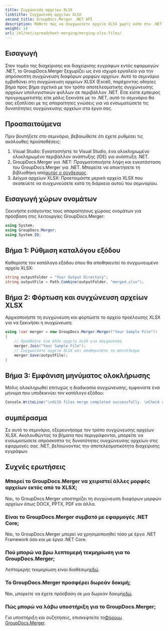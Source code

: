 ```yaml
---
title: Συγχώνευση αρχείων XLSX
linktitle: Συγχώνευση αρχείων XLSX
second_title: GroupDocs.Merger .NET API
description: Μάθετε πώς να συγχωνεύετε αρχεία XLSX χωρίς κόπο στο .NET χρησιμοποιώντας το GroupDocs.Merger. Ακολουθήστε αυτό το βήμα προς βήμα σεμινάριο για απρόσκοπτη διαχείριση εγγράφων.
weight: 14
url: /el/net/spreadsheet-merging/merging-xlsx-files/
---
```

## Εισαγωγή
Στον τομέα της διαχείρισης και διαχείρισης εγγράφων εντός εφαρμογών .NET, το GroupDocs.Merger ξεχωρίζει ως ένα ισχυρό εργαλείο για την απρόσκοπτη συγχώνευση διαφόρων μορφών αρχείων. Αυτό το σεμινάριο εμβαθύνει στη συγχώνευση αρχείων XLSX (Excel), παρέχοντας οδηγίες βήμα προς βήμα σχετικά με τον τρόπο αποτελεσματικής συγχώνευσης αρχείων υπολογιστικών φύλλων σε περιβάλλον .NET. Είτε είστε έμπειρος προγραμματιστής είτε μόλις ξεκινάτε με το .NET, αυτό το σεμινάριο θα σας εξοπλίσει με τις απαραίτητες γνώσεις για να ενσωματώσετε τις δυνατότητες συγχώνευσης αρχείων στα έργα σας.
## Προαπαιτούμενα
Πριν βουτήξετε στο σεμινάριο, βεβαιωθείτε ότι έχετε ρυθμίσει τις ακόλουθες προϋποθέσεις:
1. Visual Studio: Εγκαταστήστε το Visual Studio, ένα ολοκληρωμένο ολοκληρωμένο περιβάλλον ανάπτυξης (IDE) για ανάπτυξη .NET.
2. GroupDocs.Merger για .NET: Πραγματοποιήστε λήψη και εγκατάσταση του GroupDocs.Merger για .NET. Μπορείτε να αποκτήσετε τη βιβλιοθήκη από[αυτός ο σύνδεσμος](https://releases.groupdocs.com/merger/net/).
3. Δείγμα αρχείων XLSX: Προετοιμάστε μερικά αρχεία XLSX που σκοπεύετε να συγχωνεύσετε κατά τη διάρκεια αυτού του σεμιναρίου.

## Εισαγωγή χώρων ονομάτων
Ξεκινήστε εισάγοντας τους απαραίτητους χώρους ονομάτων για πρόσβαση στις λειτουργίες GroupDocs.Merger:
```csharp
using System; 
using GroupDocs.Merger;
using System.IO;
```
## Βήμα 1: Ρύθμιση καταλόγου εξόδου
Καθορίστε τον κατάλογο εξόδου όπου θα αποθηκευτεί το συγχωνευμένο αρχείο XLSX:
```csharp
string outputFolder = "Your Output Directory";
string outputFile = Path.Combine(outputFolder, "merged.xlsx");
```
## Βήμα 2: Φόρτωση και συγχώνευση αρχείων XLSX
Αρχικοποιήστε τη συγχώνευση και φορτώστε το αρχείο προέλευσης XLSX για να ξεκινήσει η συγχώνευση:
```csharp
using (var merger = new GroupDocs.Merger.Merger("Your Sample File"))
{
    // Προσθέστε ένα άλλο αρχείο XLSX για συγχώνευση
    merger.Join("Your Sample File");
    // Συγχωνεύστε αρχεία XLSX και αποθηκεύστε το αποτέλεσμα
    merger.Save(outputFile);
}
```
## Βήμα 3: Εμφάνιση μηνύματος ολοκλήρωσης
Μόλις ολοκληρωθεί επιτυχώς η διαδικασία συγχώνευσης, εμφανίστε ένα μήνυμα που υποδεικνύει τον κατάλογο εξόδου:
```csharp
Console.WriteLine("\nXLSX files merge completed successfully. \nCheck output in {0}", outputFolder);
```

## συμπέρασμα
Σε αυτό το σεμινάριο, εξερευνήσαμε τον τρόπο συγχώνευσης αρχείων XLSX. Ακολουθώντας τα βήματα που περιγράφονται, μπορείτε να ενσωματώσετε απρόσκοπτα τις δυνατότητες συγχώνευσης αρχείων στις εφαρμογές σας .NET, βελτιώνοντας την αποτελεσματικότητα διαχείρισης εγγράφων.

## Συχνές ερωτήσεις
### Μπορεί το GroupDocs.Merger να χειριστεί άλλες μορφές αρχείων εκτός από το XLSX;
Ναι, το GroupDocs.Merger υποστηρίζει τη συγχώνευση διαφόρων μορφών αρχείων όπως DOCX, PPTX, PDF και άλλα.
### Είναι το GroupDocs.Merger συμβατό με εφαρμογές .NET Core;
Ναι, το GroupDocs.Merger μπορεί να χρησιμοποιηθεί τόσο με έργα .NET Framework όσο και με έργα .NET Core.
### Πού μπορώ να βρω λεπτομερή τεκμηρίωση για το GroupDocs.Merger;
 Λεπτομερής τεκμηρίωση είναι διαθέσιμη[εδώ](https://tutorials.groupdocs.com/merger/net/).
### Το GroupDocs.Merger προσφέρει δωρεάν δοκιμή;
 Ναι, μπορείτε να έχετε πρόσβαση σε μια δωρεάν δοκιμή[εδώ](https://releases.groupdocs.com/).
### Πώς μπορώ να λάβω υποστήριξη για το GroupDocs.Merger;
 Για υποστήριξη και συζητήσεις, επισκεφτείτε το[Φόρουμ GroupDocs.Merger](https://forum.groupdocs.com/c/merger/32).
